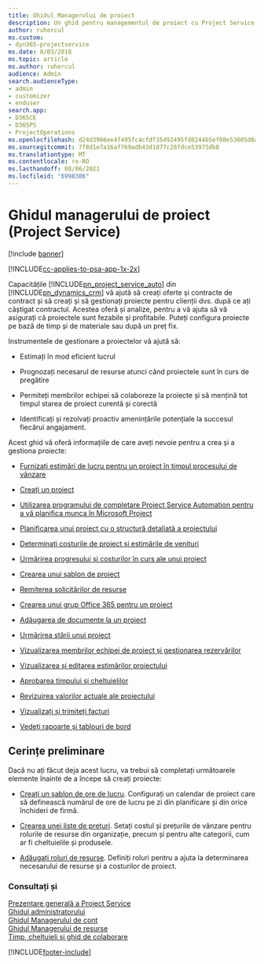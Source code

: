```yaml
---
title: Ghidul Managerului de proiect
description: Un ghid pentru managementul de proiect cu Project Service
author: ruhercul
ms.custom:
- dyn365-projectservice
ms.date: 8/03/2018
ms.topic: article
ms.author: ruhercul
audience: Admin
search.audienceType:
- admin
- customizer
- enduser
search.app:
- D365CE
- D365PS
- ProjectOperations
ms.openlocfilehash: d24d3966ee4f495fc4cfdf35492495fd0244b5ef08e53005d8ac4a854cd7cce5
ms.sourcegitcommit: 7f8d1e7a16af769adb43d1877c28fdce53975db8
ms.translationtype: MT
ms.contentlocale: ro-RO
ms.lasthandoff: 08/06/2021
ms.locfileid: "6998386"
---
```

# <a name="project-manager-guide-project-service"></a>Ghidul managerului de proiect (Project Service)

[!include [banner](../includes/psa-now-project-operations.md)]

[!INCLUDE[cc-applies-to-psa-app-1x-2x](../includes/cc-applies-to-psa-app-1x-2x.md)]

Capacitățile [!INCLUDE[pn_project_service_auto](../includes/pn-project-service-auto.md)] din [!INCLUDE[pn_dynamics_crm](../includes/pn-dynamics-crm.md)] vă ajută să creați oferte și contracte de contract și să creați și să gestionați proiecte pentru clienții dvs. după ce ați câștigat contractul. Acestea oferă și analize, pentru a vă ajuta să vă asigurați că proiectele sunt fezabile și profitabile. Puteți configura proiecte pe bază de timp și de materiale sau după un preț fix.  
  
 Instrumentele de gestionare a proiectelor vă ajută să:  
  
-   Estimați în mod eficient lucrul  
  
-   Prognozați necesarul de resurse atunci când proiectele sunt în curs de pregătire  
  
-   Permiteți membrilor echipei să colaboreze la proiecte și să mențină tot timpul starea de proiect curentă și corectă  
  
-   Identificați și rezolvați proactiv amenințările potențiale la succesul fiecărui angajament.  
  
Acest ghid vă oferă informațiile de care aveți nevoie pentru a crea și a gestiona proiecte:  
  
-   [Furnizați estimări de lucru pentru un proiect în timpul procesului de vânzare](../psa/provide-estimates-project-during-sales-process.md)  
  
-   [Creați un proiect](../psa/create-project.md)  
  
-   [Utilizarea programului de completare Project Service Automation pentru a vă planifica munca în Microsoft Project](../psa/add-plan-work-microsoft-project.md)  
  
-   [Planificarea unui proiect cu o structură detaliată a proiectului](../psa/schedule-project-work-breakdown-structure.md)  
  
-   [Determinați costurile de proiect și estimările de venituri](../psa/determine-project-cost-revenue-estimates.md)  
  
-   [Urmărirea progresului și costurilor în curs ale unui proiect](../psa/track-project-progress-cost.md)  
  
-   [Crearea unui șablon de proiect](../psa/create-project-template.md)  
  
-   [Remiterea solicitărilor de resurse](../psa/submit-resource-requests.md)  
  
-   [Crearea unui grup Office 365 pentru un proiect](../psa/create-office-365-group-project.md)  
  
-   [Adăugarea de documente la un proiect](../psa/add-documents-project.md)  
  
-   [Urmărirea stării unui proiect](../psa/track-project-status.md)  
  
-   [Vizualizarea membrilor echipei de proiect și gestionarea rezervărilor](../psa/view-project-team-members-manage-bookings.md)  
  
-   [Vizualizarea și editarea estimărilor proiectului](../psa/view-edit-project-estimates.md)  
  
-   [Aprobarea timpului și cheltuielilor](../psa/approve-time-expenses.md)  
  
-   [Revizuirea valorilor actuale ale proiectului](../psa/review-project-actuals.md)  
  
-   [Vizualizați și trimiteți facturi](../psa/view-send-invoices.md)  
  
-   [Vedeți rapoarte și tablouri de bord](../psa/view-dashboards-reports.md)  
  
## <a name="prerequisites"></a>Cerințe preliminare  
 Dacă nu ați făcut deja acest lucru, va trebui să completați următoarele elemente înainte de a începe să creați proiecte:  
  
-   [Creați un șablon de ore de lucru](../psa/create-work-hours-template.md). Configurați un calendar de proiect care să definească numărul de ore de lucru pe zi din planificare și din orice închideri de firmă.  
  
-   [Crearea unei liste de prețuri](../psa/create-price-list.md). Setați costul și prețurile de vânzare pentru rolurile de resurse din organizație, precum și pentru alte categorii, cum ar fi cheltuielile și produsele.  
  
-   [Adăugați roluri de resurse](../psa/add-resource-roles.md). Definiți roluri pentru a ajuta la determinarea necesarului de resurse și a costurilor de proiect.  
  
### <a name="see-also"></a>Consultați și  
 [Prezentare generală a Project Service](../psa/overview.md)   
 [Ghidul administratorului](../psa/admin-guide.md)   
 [Ghidul Managerului de cont](../psa/account-manager-guide.md)   
 [Ghidul Managerului de resurse](../psa/resource-manager-guide.md)   
 [Timp, cheltuieli și ghid de colaborare](../psa/time-expense-collaboration-guide.md)



[!INCLUDE[footer-include](../includes/footer-banner.md)]